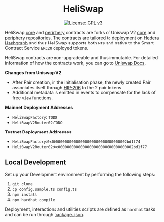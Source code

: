 <div align="center">

# HeliSwap

[![License: GPL v3](https://img.shields.io/badge/License-GPLv3-blue.svg)](https://www.gnu.org/licenses/gpl-3.0)

</div>

HeliSwap [core](./contracts/core) and [periphery](./contracts/periphery) contracts are forks of Uniswap V2 [core](https://github.com/Uniswap/v2-core) and 
[periphery](https://github.com/Uniswap/v2-periphery) repositories. The contracts are tailored to deployment on 
[Hedera Hashgraph](https://hedera.com/) and thus HeliSwap supports both `HTS` and native to the Smart Contract 
Service `ERC20` deployed tokens.

HeliSwap contracts are non-upgradeable and thus 
immutable. For detailed information of how the contracts work, you 
can go to [Uniswap Docs](https://docs.uniswap.org/).

**Changes from Uniswap V2**
- After Pair creation, in the initialisation phase, the newly created Pair associates itself through [HIP-206](https://hips.hedera.com/hip/hip-206) to the 2 
  pair 
  tokens.
- Additional metadata is emitted in events to compensate for the lack of free `view` functions.

**Mainnet Deployment Addresses**
- `HeliSwapFactory`: `TODO`
- `HeliSwapV2Router02`:`TODO`

**Testnet Deployment Addresses**
- `HeliSwapFactory`:`0x0000000000000000000000000000000002bd1f74`
- `HeliSwapV2Router02`:`0x0000000000000000000000000000000002bd1f77`

## Local Development

Set up your Development environment by performing the following steps:
1. `git clone`
2. `cp config.sample.ts config.ts`
3. `npm install`
4. `npx hardhat compile`

Deployment, interactions and utilities scripts are defined as `hardhat` tasks and can be run through [package.
json](./package.json).